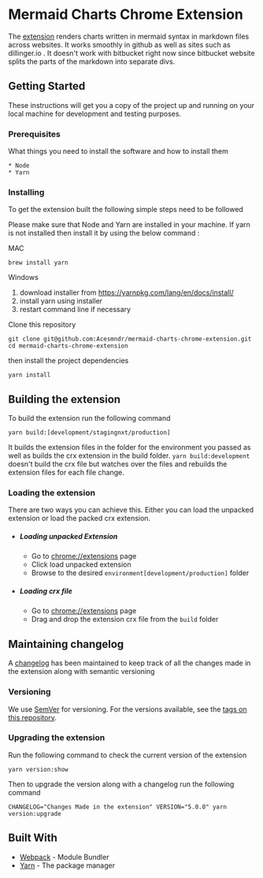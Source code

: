 # Mermaid Charts Chrome Extension

The [extension](https://developer.chrome.com/extensions) renders charts written in mermaid syntax in markdown files across websites.
It works smoothly in github as well as sites such as dillinger.io . 
It doesn't work with bitbucket right now since bitbucket website splits the parts of the markdown into separate divs.

## Getting Started

These instructions will get you a copy of the project up and running on your local machine for development and testing purposes.

### Prerequisites

What things you need to install the software and how to install them

```
* Node
* Yarn
```

### Installing

To get the extension built the following simple steps need to be followed

Please make sure that Node and Yarn are installed in your machine.
If yarn is not installed then install it by using the below command :

MAC

```
brew install yarn
```

Windows

1. download installer from https://yarnpkg.com/lang/en/docs/install/
2. install yarn using installer
3. restart command line if necessary

Clone this repository

```
git clone git@github.com:Acesmndr/mermaid-charts-chrome-extension.git
cd mermaid-charts-chrome-extension
```

then install the project dependencies
```
yarn install
```

## Building the extension

To build the extension run the following command

```
yarn build:[development/stagingnxt/production]
```

It builds the extension files in the folder for the environment you passed as well as builds the crx extension in the build folder.
`yarn build:development` doesn't build the crx file but watches over the files and rebuilds the extension files for each file change.  

### Loading the extension

There are two ways you can achieve this. Either you can load the unpacked extension or load the packed crx extension.

* ##### Loading unpacked Extension

    * Go to [chrome://extensions](chrome://extensions) page
    * Click load unpacked extension
    * Browse to the desired `environment[development/production]` folder

* ##### Loading crx file

    * Go to [chrome://extensions](chrome://extensions) page
    * Drag and drop the extension crx file from the `build` folder

## Maintaining changelog

A [changelog](https://github.com/Acesmndr/mermaid-charts-chrome-extension/blob/master/changelog.md) has been maintained to keep track of all the changes made in the extension along with semantic versioning

### Versioning

We use [SemVer](http://semver.org/) for versioning. For the versions available, see the [tags on this repository](https://github.com/Acesmndr/mermaid-charts-chrome-extension/tags).

### Upgrading the extension

Run the following command to check the current version of the extension
```
yarn version:show
```
Then to upgrade the version along with a changelog run the following command
```
CHANGELOG="Changes Made in the extension" VERSION="5.0.0" yarn version:upgrade
```


## Built With

* [Webpack](https://webpack.js.org/concepts/) - Module Bundler
* [Yarn](https://yarnpkg.com/en) - The package manager
